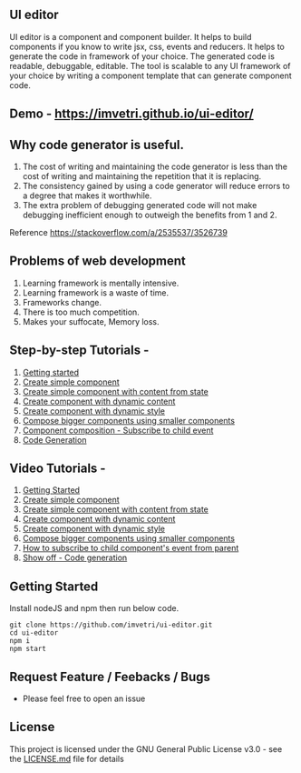 ## UI editor

UI editor is a component and component builder. It helps to build components if you know to write jsx, css, events and reducers. It helps to generate the code in framework of your choice. The generated code is readable, debuggable, editable. The tool is scalable to any UI framework of your choice by writing a component template that can generate component code.  

## Demo - https://imvetri.github.io/ui-editor/

## Why code generator is useful.

1. The cost of writing and maintaining the code generator is less than the cost of writing and maintaining the repetition that it is replacing.
2. The consistency gained by using a code generator will reduce errors to a degree that makes it worthwhile.
3. The extra problem of debugging generated code will not make debugging inefficient enough to outweigh the benefits from 1 and 2.

Reference https://stackoverflow.com/a/2535537/3526739

## Problems of web development
1. Learning framework is mentally intensive.
2. Learning framework is a waste of time.
3. Frameworks change.
4. There is too much competition. 
5. Makes your suffocate, Memory loss.


## Step-by-step Tutorials - 
1. [Getting started](https://github.com/imvetri/ui-editor/wiki/Getting-Started)
2. [Create simple component](https://github.com/imvetri/ui-editor/wiki/Create-a-simple-component)
3. [Create simple component with content from state](https://github.com/imvetri/ui-editor/wiki/Create-simple-component-with-content-from-state)
4. [Create component with dynamic content](https://github.com/imvetri/ui-editor/wiki/Create-component-with-dynamic-content)
5. [Create component with dynamic style](https://github.com/imvetri/ui-editor/wiki/Create-component-with-dynamic-style)
6. [Compose bigger components using smaller components](https://github.com/imvetri/ui-editor/wiki/Compose-bigger-components-using-smaller-components)
7. [Component composition - Subscribe to child event](https://github.com/imvetri/ui-editor/wiki/Component-composition---Subscribe-to-child-components)
8. [Code Generation](https://github.com/imvetri/ui-editor/wiki/Code-generation-to-ReactJS)

## Video Tutorials - 
1. [Getting Started](https://vimeo.com/386239335)
2. [Create simple component](https://vimeo.com/386239365)
3. [Create simple component with content from state](https://vimeo.com/386239387)
4. [Create component with dynamic content](https://vimeo.com/386239417)
5. [Create component with dynamic style](https://vimeo.com/386239443)
6. [Compose bigger components using smaller components](https://vimeo.com/386239481)
7. [How to subscribe to child component's event from parent](https://vimeo.com/386239513)
8. [Show off - Code generation](https://vimeo.com/386239546)

## Getting Started
Install nodeJS and npm then run below code.

```
git clone https://github.com/imvetri/ui-editor.git
cd ui-editor
npm i
npm start

```

## Request Feature / Feebacks / Bugs

 * Please feel free to open an issue



## License

This project is licensed under the GNU General Public License v3.0 - see the [LICENSE.md](LICENSE.md) file for details
